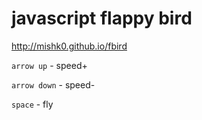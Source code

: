 # javascript flappy bird
http://mishk0.github.io/fbird

`arrow up` - speed+

`arrow down` - speed-

`space` - fly
